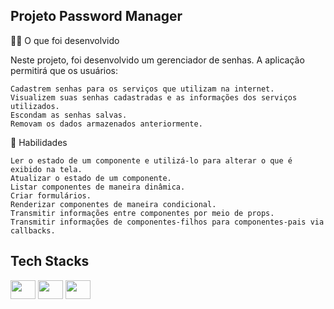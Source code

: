 ## Projeto Password Manager
👨‍💻 O que foi desenvolvido

Neste projeto, foi desenvolvido um gerenciador de senhas. A aplicação permitirá que os usuários:

    Cadastrem senhas para os serviços que utilizam na internet.
    Visualizem suas senhas cadastradas e as informações dos serviços utilizados.
    Escondam as senhas salvas.
    Removam os dados armazenados anteriormente.

📝 Habilidades

    Ler o estado de um componente e utilizá-lo para alterar o que é exibido na tela.
    Atualizar o estado de um componente.
    Listar componentes de maneira dinâmica.
    Criar formulários.
    Renderizar componentes de maneira condicional.
    Transmitir informações entre componentes por meio de props.
    Transmitir informações de componentes-filhos para componentes-pais via callbacks.

## Tech Stacks
<div>
  <img align="center" height="30" width="40" src="https://cdn.jsdelivr.net/gh/devicons/devicon@latest/icons/typescript/typescript-original.svg" />
  <img align="center" height="30" width="40" src="https://cdn.jsdelivr.net/gh/devicons/devicon@latest/icons/css3/css3-original.svg" />
  <img align="center" height="30" width="40" src="https://cdn.jsdelivr.net/gh/devicons/devicon@latest/icons/html5/html5-original.svg" />
</div>
            
          
          

